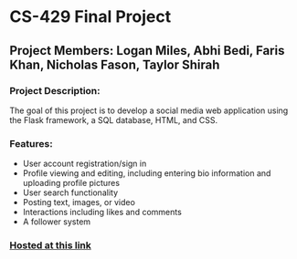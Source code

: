 # CS-429 Final Project

## Project Members: Logan Miles, Abhi Bedi, Faris Khan, Nicholas Fason, Taylor Shirah

### Project Description:
The goal of this project is to develop a social media web application using the Flask framework, a SQL database, HTML, and CSS.

### Features:
* User account registration/sign in
* Profile viewing and editing, including entering bio information and uploading profile pictures
* User search functionality
* Posting text, images, or video
* Interactions including likes and comments
* A follower system

### [Hosted at this link](https://cs-421-final-project-qoeedekjnq-uc.a.run.app/)
